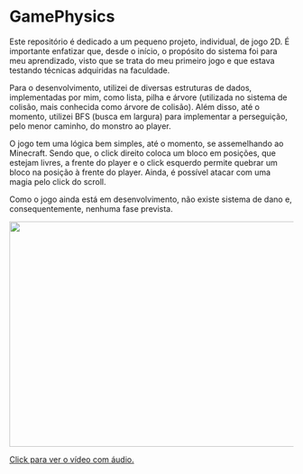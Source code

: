 # GamePhysics
Este repositório é dedicado a um pequeno projeto, individual, de jogo 2D. É importante enfatizar que, desde o início, o propósito do sistema foi para meu aprendizado, visto que se trata do meu primeiro jogo e que estava testando técnicas adquiridas na faculdade. 

Para o desenvolvimento, utilizei de diversas estruturas de dados, implementadas por mim, como lista, pilha e árvore (utilizada no sistema de colisão, mais conhecida como árvore de colisão). Além disso, até o momento, utilizei BFS (busca em largura) para implementar a perseguição, pelo menor caminho, do monstro ao player.

O jogo tem uma lógica bem simples, até o momento, se assemelhando ao Minecraft. Sendo que, o click direito coloca um bloco em posições, que estejam livres, a frente do player e o click esquerdo permite quebrar um bloco na posição à frente do player. Ainda, é possível atacar com uma magia pelo click do scroll.

Como o jogo ainda está em desenvolvimento, não existe sistema de dano e, consequentemente, nenhuma fase prevista.

<a href = "https://www.youtube.com/watch?v=lE7KBPgwoKQ">
   <p align="center">
    <img src="/imagesReadme/jogo.gif" align="center" width="800" height="400" /><br>
   </p>
   Click para ver o vídeo com áudio.
</a>
